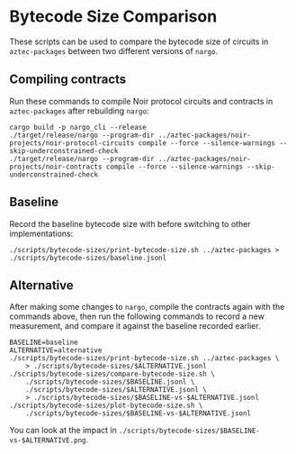 # Bytecode Size Comparison

These scripts can be used to compare the bytecode size of circuits in `aztec-packages` between two different versions of `nargo`.

## Compiling contracts

Run these commands to compile Noir protocol circuits and contracts in `aztec-packages` after rebuilding `nargo`:

```shell
cargo build -p nargo_cli --release
./target/release/nargo --program-dir ../aztec-packages/noir-projects/noir-protocol-circuits compile --force --silence-warnings --skip-underconstrained-check
./target/release/nargo --program-dir ../aztec-packages/noir-projects/noir-contracts compile --force --silence-warnings --skip-underconstrained-check
```

## Baseline

Record the baseline bytecode size with before switching to other implementations:
```shell
./scripts/bytecode-sizes/print-bytecode-size.sh ../aztec-packages > ./scripts/bytecode-sizes/baseline.jsonl
```

## Alternative

After making some changes to `nargo`, compile the contracts again with the commands above, then run the following
commands to record a new measurement, and compare it against the baseline recorded earlier.

```shell
BASELINE=baseline
ALTERNATIVE=alternative
./scripts/bytecode-sizes/print-bytecode-size.sh ../aztec-packages \
    > ./scripts/bytecode-sizes/$ALTERNATIVE.jsonl
./scripts/bytecode-sizes/compare-bytecode-size.sh \
    ./scripts/bytecode-sizes/$BASELINE.jsonl \
    ./scripts/bytecode-sizes/$ALTERNATIVE.jsonl \
    > ./scripts/bytecode-sizes/$BASELINE-vs-$ALTERNATIVE.jsonl
./scripts/bytecode-sizes/plot-bytecode-size.sh \
    ./scripts/bytecode-sizes/$BASELINE-vs-$ALTERNATIVE.jsonl
```

You can look at the impact in `./scripts/bytecode-sizes/$BASELINE-vs-$ALTERNATIVE.png`.
